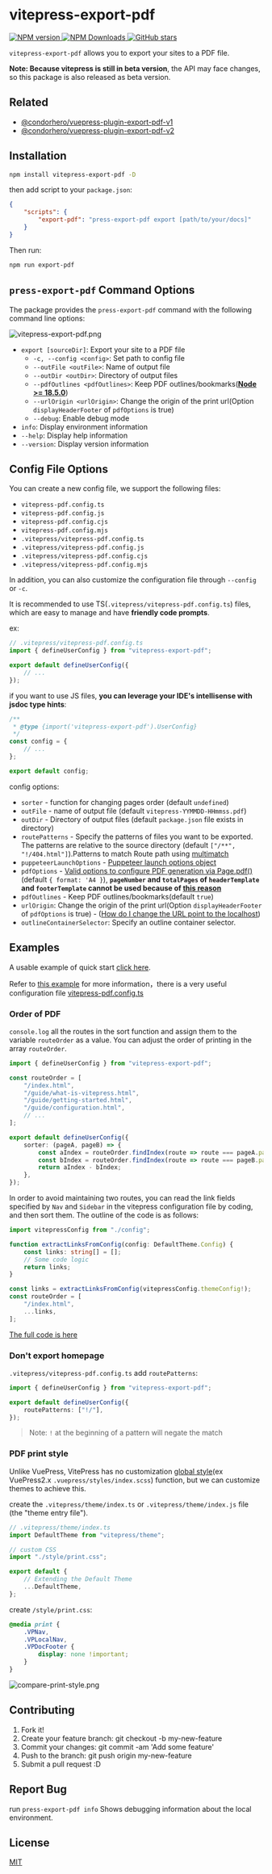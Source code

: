 # vitepress-export-pdf

<p align="left">
	<a href="https://www.npmjs.com/package/vitepress-export-pdf" target="__blank">
		<img src="https://img.shields.io/npm/v/vitepress-export-pdf.svg?color=a1b858" alt="NPM version">
	</a>
	<a href="https://www.npmjs.com/package/vitepress-export-pdf" target="__blank">
		<img alt="NPM Downloads" src="https://img.shields.io/npm/dm/vitepress-export-pdf.svg?color=50a36f">
	</a>
	<a href="https://github.com/condorheroblog/vitepress-export-pdf" target="__blank">
		<img alt="GitHub stars" src="https://img.shields.io/github/stars/condorheroblog/vitepress-export-pdf?style=social">
	</a>
</p>

`vitepress-export-pdf` allows you to export your sites to a PDF file.

**Note: Because vitepress is still in beta version**, the API may face changes, so this package is also released as beta version.

## Related

- [@condorhero/vuepress-plugin-export-pdf-v1](https://github.com/condorheroblog/vuepress-plugin-export-pdf/blob/main/packages/vuepress-plugin-export-pdf-v1/README.md)
- [@condorhero/vuepress-plugin-export-pdf-v2](https://github.com/condorheroblog/vuepress-plugin-export-pdf/blob/main/packages/vuepress-plugin-export-pdf-v2/README.md)

## Installation

```sh
npm install vitepress-export-pdf -D
```

then add script to your `package.json`:

```json
{
	"scripts": {
		"export-pdf": "press-export-pdf export [path/to/your/docs]"
	}
}
```

Then run:

```sh
npm run export-pdf
```

## `press-export-pdf` Command Options

The package provides the `press-export-pdf` command with the following command line options:

![vitepress-export-pdf.png](./assets/vitepress-export-pdf.svg)

- `export [sourceDir]`: Export your site to a PDF file
	- `-c, --config <config>`: Set path to config file
	- `--outFile <outFile>`: Name of output file
	- `--outDir <outDir>`: Directory of output files
	- `--pdfOutlines <pdfOutlines>`: Keep PDF outlines/bookmarks([**Node >= 18.5.0**](https://github.com/condorheroblog/vitepress-export-pdf/tree/v1.0.0-alpha.3#qa))
	- `--urlOrigin <urlOrigin>`: Change the origin of the print url(Option `displayHeaderFooter` of `pdfOptions` is true)
	- `--debug`: Enable debug mode
- `info`: Display environment information
- `--help`: Display help information
- `--version`: Display version information

## Config File Options

You can create a new config file, we support the following files:

- `vitepress-pdf.config.ts`
- `vitepress-pdf.config.js`
- `vitepress-pdf.config.cjs`
- `vitepress-pdf.config.mjs`
- `.vitepress/vitepress-pdf.config.ts`
- `.vitepress/vitepress-pdf.config.js`
- `.vitepress/vitepress-pdf.config.cjs`
- `.vitepress/vitepress-pdf.config.mjs`

In addition, you can also customize the configuration file through `--config` or `-c`.

It is recommended to use TS(`.vitepress/vitepress-pdf.config.ts`) files, which are easy to manage and have **friendly code prompts**.

ex:

```ts
// .vitepress/vitepress-pdf.config.ts
import { defineUserConfig } from "vitepress-export-pdf";

export default defineUserConfig({
	// ...
});
```

if you want to use JS files, **you can leverage your IDE's intellisense with jsdoc type hints**:

```js
/**
 * @type {import('vitepress-export-pdf').UserConfig}
 */
const config = {
	// ...
};

export default config;
```

config options:

- `sorter` - function for changing pages order (default `undefined`)
- `outFile` - name of output file (default `vitepress-YYMMDD-HHmmss.pdf`)
- `outDir` - Directory of output files (default `package.json` file exists in directory)
- `routePatterns` - Specify the patterns of files you want to be exported. The patterns are relative to the source directory (default `["/**", "!/404.html"]`).Patterns to match Route path using [multimatch](https://github.com/sindresorhus/multimatch)
- `puppeteerLaunchOptions` - [Puppeteer launch options object](https://github.com/puppeteer/puppeteer/blob/main/docs/api/puppeteer.puppeteerlaunchoptions.md)
- `pdfOptions` - [Valid options to configure PDF generation via Page.pdf()](https://github.com/puppeteer/puppeteer/blob/main/docs/api/puppeteer.pdfoptions.md) (default `{ format: 'A4 }`), **`pageNumber` and `totalPages` of `headerTemplate` and `footerTemplate` cannot be used because of [this reason](https://github.com/condorheroblog/vitepress-export-pdf/issues/5)**
- `pdfOutlines` - Keep PDF outlines/bookmarks(default `true`)
- `urlOrigin`: Change the origin of the print url(Option `displayHeaderFooter` of `pdfOptions` is true) - ([How do I change the URL point to the localhost](https://github.com/condorheroblog/vuepress-plugin-export-pdf/issues/5))
- `outlineContainerSelector`: Specify an outline container selector.

## Examples

A usable example of quick start [click here](./examples/vitepress-docs/).

Refer to [this example](./examples/vitepress-docs/) for more information，there is a very useful configuration file [vitepress-pdf.config.ts](./examples/vitepress-docs/docs/.vitepress/vitepress-pdf.config.ts)

### Order of PDF

`console.log` all the routes in the sort function and assign them to the variable `routeOrder` as a value. You can adjust the order of printing in the array `routeOrder`.

```ts
import { defineUserConfig } from "vitepress-export-pdf";

const routeOrder = [
	"/index.html",
	"/guide/what-is-vitepress.html",
	"/guide/getting-started.html",
	"/guide/configuration.html",
	// ...
];

export default defineUserConfig({
	sorter: (pageA, pageB) => {
		const aIndex = routeOrder.findIndex(route => route === pageA.path);
		const bIndex = routeOrder.findIndex(route => route === pageB.path);
		return aIndex - bIndex;
	},
});
```

In order to avoid maintaining two routes, you can read the link fields specified by `Nav` and `Sidebar` in the vitepress configuration file by coding, and then sort them. The outline of the code is as follows:

```ts
import vitepressConfig from "./config";

function extractLinksFromConfig(config: DefaultTheme.Config) {
	const links: string[] = [];
	// Some code logic
	return links;
}

const links = extractLinksFromConfig(vitepressConfig.themeConfig!);
const routeOrder = [
	"/index.html",
	...links,
];
```

[The full code is here](https://github.com/condorheroblog/vitepress-export-pdf/blob/main/examples/vitepress-docs/docs/.vitepress/vitepress-pdf.config.ts)

### Don't export homepage

`.vitepress/vitepress-pdf.config.ts` add `routePatterns`:

```ts
import { defineUserConfig } from "vitepress-export-pdf";

export default defineUserConfig({
	routePatterns: ["!/"],
});
```

> Note: `!` at the beginning of a pattern will negate the match

### PDF print style

Unlike VuePress, VitePress has no customization [global style](https://v2.vuepress.vuejs.org/reference/default-theme/styles.html)(ex VuePress2.x `.vuepress/styles/index.scss`) function, but we can customize themes to achieve this.

create the `.vitepress/theme/index.ts` or `.vitepress/theme/index.js` file (the "theme entry file").

```ts
// .vitepress/theme/index.ts
import DefaultTheme from "vitepress/theme";

// custom CSS
import "./style/print.css";

export default {
	// Extending the Default Theme
	...DefaultTheme,
};
```

create `/style/print.css`:

```css
@media print {
	.VPNav,
	.VPLocalNav,
	.VPDocFooter {
		display: none !important;
	}
}
```

![compare-print-style.png](./assets/compare-print-style.png)

## Contributing

1. Fork it!
2. Create your feature branch: git checkout -b my-new-feature
3. Commit your changes: git commit -am 'Add some feature'
4. Push to the branch: git push origin my-new-feature
5. Submit a pull request :D

## Report Bug

run `press-export-pdf info` Shows debugging information about the local environment.

## License

[MIT](https://github.com/condorheroblog/vitepress-export-pdf/blob/main/LICENSE)
